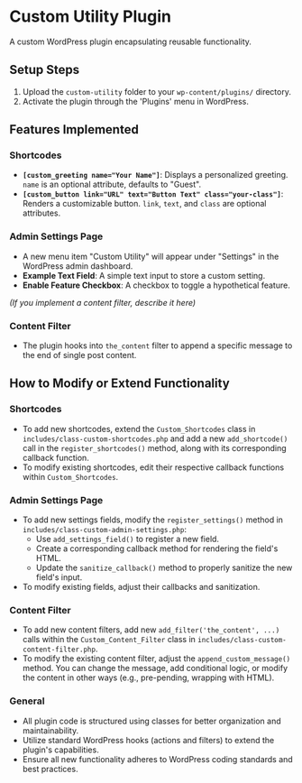 # Custom Utility Plugin

A custom WordPress plugin encapsulating reusable functionality.

## Setup Steps

1.  Upload the `custom-utility` folder to your `wp-content/plugins/` directory.
2.  Activate the plugin through the 'Plugins' menu in WordPress.

## Features Implemented

### Shortcodes

- **`[custom_greeting name="Your Name"]`**: Displays a personalized greeting. `name` is an optional attribute, defaults to "Guest".
- **`[custom_button link="URL" text="Button Text" class="your-class"]`**: Renders a customizable button. `link`, `text`, and `class` are optional attributes.

### Admin Settings Page

- A new menu item "Custom Utility" will appear under "Settings" in the WordPress admin dashboard.
- **Example Text Field**: A simple text input to store a custom setting.
- **Enable Feature Checkbox**: A checkbox to toggle a hypothetical feature.

_(If you implement a content filter, describe it here)_

### Content Filter

- The plugin hooks into `the_content` filter to append a specific message to the end of single post content.

## How to Modify or Extend Functionality

### Shortcodes

- To add new shortcodes, extend the `Custom_Shortcodes` class in `includes/class-custom-shortcodes.php` and add a new `add_shortcode()` call in the `register_shortcodes()` method, along with its corresponding callback function.
- To modify existing shortcodes, edit their respective callback functions within `Custom_Shortcodes`.

### Admin Settings Page

- To add new settings fields, modify the `register_settings()` method in `includes/class-custom-admin-settings.php`:
  - Use `add_settings_field()` to register a new field.
  - Create a corresponding callback method for rendering the field's HTML.
  - Update the `sanitize_callback()` method to properly sanitize the new field's input.
- To modify existing fields, adjust their callbacks and sanitization.

### Content Filter

- To add new content filters, add new `add_filter('the_content', ...)` calls within the `Custom_Content_Filter` class in `includes/class-custom-content-filter.php`.
- To modify the existing content filter, adjust the `append_custom_message()` method. You can change the message, add conditional logic, or modify the content in other ways (e.g., pre-pending, wrapping with HTML).

### General

- All plugin code is structured using classes for better organization and maintainability.
- Utilize standard WordPress hooks (actions and filters) to extend the plugin's capabilities.
- Ensure all new functionality adheres to WordPress coding standards and best practices.
